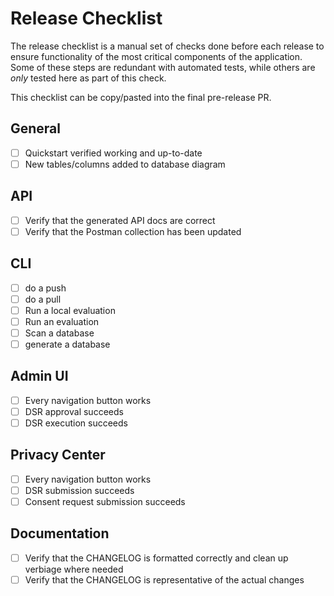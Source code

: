# Release Checklist

The release checklist is a manual set of checks done before each release to ensure functionality of the most critical components of the application. Some of these steps are redundant with automated tests, while others are _only_ tested here as part of this check.

This checklist can be copy/pasted into the final pre-release PR.

## General

- [ ] Quickstart verified working and up-to-date
- [ ] New tables/columns added to database diagram

## API

- [ ] Verify that the generated API docs are correct
- [ ] Verify that the Postman collection has been updated

## CLI

- [ ] do a push
- [ ] do a pull
- [ ] Run a local evaluation
- [ ] Run an evaluation
- [ ] Scan a database
- [ ] generate a database

## Admin UI

- [ ] Every navigation button works
- [ ] DSR approval succeeds
- [ ] DSR execution succeeds

## Privacy Center

- [ ] Every navigation button works
- [ ] DSR submission succeeds
- [ ] Consent request submission succeeds

## Documentation

- [ ] Verify that the CHANGELOG is formatted correctly and clean up verbiage where needed
- [ ] Verify that the CHANGELOG is representative of the actual changes
